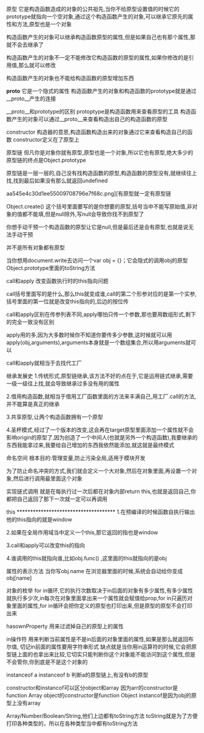 原型
  它是构造函数造成的对象的公共祖先,当你不给原型设置值的时候它的prototype就指向一个空对象,通过这个构造函数产生的对象,可以继承它原先的属性和方法,原型也是一个对象

  构造函数产生的对象可以继承构造函数原型的属性,但是如果自己也有那个属性,那就不会去继承了

  构造函数产生的对象不一定不能修改它构造函数的原型的属性,如果你修改的是引用值,那么就可以修改

  构造函数产生的对象也不能给构造函数的原型增加东西

__proto__
  它是一个隐式的属性
  构造函数产生的对象和构造函数的prototype就是通过__proto__产生的连接

__proto__和prototype的区别
  protoptype是构造函数用来查看原型的工具
  构造函数产生的对象可以通过__proto__来查看构造出自己的构造函数的原型

constructor
   构造器的意思,构造函数构造出来的对象通过它来查看构造自己的函数
   constructor定义在了原型上

原型链
  但凡你是对象你就有原型,原型也是一个对象,所以它也有原型,绝大多少的原型链的终点是Object.prototype

  原型链是一层一层的,自己没有找构造函数的原型,构造函数的原型没有,就继续往上找,找到最后如果没有那么就返回undefined

  aa545e4c30d1ee55009708796e7f68c.png][有原型就一定有原型链


Object.create()
  这个括号里面要写的是你想要的原型,括号当中不能写原始值,非对象的值都不能填,但是null除外,写null会导致你找不到原型了

  你想手动干预一个构造函数的原型让它是null,但是最后还是会有原型,也就是说无法手动干预

  并不是所有对象都有原型 

当你想用document.write去访问一个var obj = {}；它会隐式的调用obj的原型Object.prototype里面的toString方法

<!-- 闭包的私有化变量       有问题 -->

call和apply
  改变函数执行时的this指向问题

  call括号里面写的是什么,那么this就变成谁,call的第二个形参对应的是第一个实参,括号里面的第一位就是改变this指向的,后边的按位传

  call和apply区别在传参列表不同,apply哪怕只传一个参数,那也要用数组形式,剩下的完全一致没有区别

  apply用的多,因为大多数时候你不知道你要传多少参数,这时候就可以用apply(obj,arguments),arguments本身就是一个数组集合,所以用arguments就可以

  call和apply就相当于去找代工厂

继承发展史
  1.传统形式,原型链继承,该方法不好的点在于,它是运用链式继承,需要一级一级往上找,就会导致继承过多没有用的属性
  
  2.借用构造函数,就相当于借用工厂函数里面的方法来丰满自己,用工厂.call的方法,并不能算是真正的继承

  3.共享原型,让两个构造函数拥有一个原型

  4.圣杯模式,经过了一个版本的改变,这会再在target原型里面添加一个属性就不会影响origin的原型了,因为创造了一个中间人(也就是另外一个构造函数),我要继承的东西我能拿过来,我要给自己增加的东西我依然能添加,就这就是最终模式

命名空间
  根本目的:管理变量,防止污染全局,适用于模块开发

为了防止命名冲突的方式,我们就会定义一个大对象,然后在对象里面,再设置一个对象,然后进行调用最里面这个对象

实现链式调用
  就是在每执行过一次后都在对象内部return this,也就是返回自己,你都把自己返回了那下一次就一定可以再调用

this    *************************************
  1.在预编译的时候函数自执行输出他的this指向的就是window
  
  2.如果在全局作用域当中定义一个this,那它返回的指也是window

  3.call和apply可以改变this的指向

  4.谁调用的this就指向谁,比如obj.func() ,这里面的this就指向的是obj
   
属性的表示方法
  当你写obj.name 在浏览器里面的时候,系统会自动给你变成obj[name]

对象的枚举
  for in循环,它的执行次数取决于in后面的对象有多少属性,有多少属性就执行多少次,in每次在对象里面拿出来一个属性就会赋值给prop,for in只遍历对象里面的属性,for in循环会把你定义的原型也打印出来,但是原型的原型不会打印出来

hasownProperty
  用来过滤掉自己的原型上的属性

in操作符
  用来判断当前属性是不是in后面的对象里面的属性,如果是那么就返回布尔值,
  切记in前面的属性要用字符串形式
  缺点就是当你用in运算符的时候,它会把原型链上面的也拿出来比较,它切实只能判断你这个对象能不能访问到这个属性,但是不会管你,你到底是不是这个对象的

instanceof
  a instanceof b 判断a的原型链上,有没有b的原型

constructor和instancof可以区分object和array
因为arr的constructor是function Array
 object的constructor是function Object
instancof是因为obj的原型上没有array

Array/Number/Boolean/String,他们上边都有toString方法
toString就是为了方便打印各种类型的，所以在各种类型当中都有toString方法


